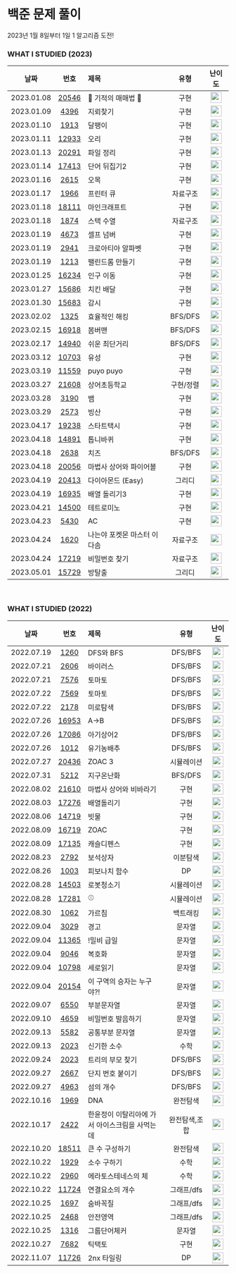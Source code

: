 # 백준 문제 풀이

2023년 1월 8일부터 1일 1 알고리즘 도전!

### WHAT I STUDIED (2023)

|    날짜    |                      번호                       | 제목                        |   유형    |                                       난이도                                       |
| :--------: | :---------------------------------------------: | :-------------------------- | :-------: | :--------------------------------------------------------------------------------: |
| 2023.01.08 | [20546](https://www.acmicpc.net/problem/20546)  | 🐜 기적의 매매법 🐜         |   구현    | <img height="25px" width="25px" src="https://static.solved.ac/tier_small/6.svg"/>  |
| 2023.01.09 |  [4396](https://www.acmicpc.net/problem/4396)   | 지뢰찾기                    |   구현    | <img height="25px" width="25px" src="https://static.solved.ac/tier_small/7.svg"/>  |
| 2023.01.10 |  [1913](https://www.acmicpc.net/problem/1913)   | 달팽이                      |   구현    | <img height="25px" width="25px" src="https://static.solved.ac/tier_small/8.svg"/>  |
| 2023.01.11 | [12933](https://www.acmicpc.net/problem/12933)  | 오리                        |   구현    | <img height="25px" width="25px" src="https://static.solved.ac/tier_small/8.svg"/>  |
| 2023.01.13 | [20291](https://www.acmicpc.net/problem/20291)  | 파일 정리                   |   구현    | <img height="25px" width="25px" src="https://static.solved.ac/tier_small/8.svg"/>  |
| 2023.01.14 | [17413](https://www.acmicpc.net/problem/17413)  | 단어 뒤집기2                |   구현    | <img height="25px" width="25px" src="https://static.solved.ac/tier_small/8.svg"/>  |
| 2023.01.16 |  [2615](https://www.acmicpc.net/problem/2615)   | 오목                        |   구현    | <img height="25px" width="25px" src="https://static.solved.ac/tier_small/10.svg"/> |
| 2023.01.17 |  [1966](https://www.acmicpc.net/problem/1966)   | 프린터 큐                   | 자료구조  | <img height="25px" width="25px" src="https://static.solved.ac/tier_small/8.svg"/>  |
| 2023.01.18 | [18111](https://www.acmicpc.net/problem/18111)  | 마인크래프트                |   구현    | <img height="25px" width="25px" src="https://static.solved.ac/tier_small/9.svg"/>  |
| 2023.01.18 |  [1874](https://www.acmicpc.net/problem/1874)   | 스택 수열                   | 자료구조  | <img height="25px" width="25px" src="https://static.solved.ac/tier_small/9.svg"/>  |
| 2023.01.19 |  [4673](https://www.acmicpc.net/problem/4673)   | 셀프 넘버                   |   구현    | <img height="25px" width="25px" src="https://static.solved.ac/tier_small/6.svg"/>  |
| 2023.01.19 |  [2941](https://www.acmicpc.net/problem/2941)   | 크로아티아 알파벳           |   구현    | <img height="25px" width="25px" src="https://static.solved.ac/tier_small/6.svg"/>  |
| 2023.01.19 |  [1213](https://www.acmicpc.net/problem/1213)   | 팰린드롬 만들기             |   구현    | <img height="25px" width="25px" src="https://static.solved.ac/tier_small/8.svg"/>  |
| 2023.01.25 | [16234](https://www.acmicpc.net/problem/162343) | 인구 이동                   |   구현    | <img height="25px" width="25px" src="https://static.solved.ac/tier_small/11.svg"/> |
| 2023.01.27 | [15686](https://www.acmicpc.net/problem/15686)  | 치킨 배달                   |   구현    | <img height="25px" width="25px" src="https://static.solved.ac/tier_small/11.svg"/> |
| 2023.01.30 | [15683](https://www.acmicpc.net/problem/15683)  | 감시                        |   구현    | <img height="25px" width="25px" src="https://static.solved.ac/tier_small/12.svg"/> |
| 2023.02.02 |  [1325](https://www.acmicpc.net/problem/1325)   | 효율적인 해킹               |  BFS/DFS  | <img height="25px" width="25px" src="https://static.solved.ac/tier_small/9.svg"/>  |
| 2023.02.15 | [16918](https://www.acmicpc.net/problem/16918)  | 봄버맨                      |  BFS/DFS  | <img height="25px" width="25px" src="https://static.solved.ac/tier_small/9.svg"/>  |
| 2023.02.17 | [14940](https://www.acmicpc.net/problem/14940)  | 쉬운 최단거리               |  BFS/DFS  | <img height="25px" width="25px" src="https://static.solved.ac/tier_small/9.svg"/>  |
| 2023.03.12 | [10703](https://www.acmicpc.net/problem/10703)  | 유성                        |   구현    | <img height="25px" width="25px" src="https://static.solved.ac/tier_small/9.svg"/>  |
| 2023.03.19 | [11559](https://www.acmicpc.net/problem/11559)  | puyo puyo                   |   구현    | <img height="25px" width="25px" src="https://static.solved.ac/tier_small/12.svg"/> |
| 2023.03.27 | [21608](https://www.acmicpc.net/problem/21608)  | 상어초등학교                | 구현/정렬 | <img height="25px" width="25px" src="https://static.solved.ac/tier_small/11.svg"/> |
| 2023.03.28 |  [3190](https://www.acmicpc.net/problem/3190)   | 뱀                          |   구현    | <img height="25px" width="25px" src="https://static.solved.ac/tier_small/12.svg"/> |
| 2023.03.29 |  [2573](https://www.acmicpc.net/problem/2573)   | 빙산                        |   구현    | <img height="25px" width="25px" src="https://static.solved.ac/tier_small/12.svg"/> |
| 2023.04.17 | [19238](https://www.acmicpc.net/problem/19238)  | 스타트택시                  |   구현    | <img height="25px" width="25px" src="https://static.solved.ac/tier_small/14.svg"/> |
| 2023.04.18 | [14891](https://www.acmicpc.net/problem/14891)  | 톱니바퀴                    |   구현    | <img height="25px" width="25px" src="https://static.solved.ac/tier_small/11.svg"/> |
| 2023.04.18 |  [2638](https://www.acmicpc.net/problem/2638)   | 치즈                        |  BFS/DFS  | <img height="25px" width="25px" src="https://static.solved.ac/tier_small/13.svg"/> |
| 2023.04.18 | [20056](https://www.acmicpc.net/problem/20056)  | 마법사 상어와 파이어볼      |   구현    | <img height="25px" width="25px" src="https://static.solved.ac/tier_small/12.svg"/> |
| 2023.04.19 | [20413](https://www.acmicpc.net/problem/20413)  | 다이아몬드 (Easy)           |  그리디   | <img height="25px" width="25px" src="https://static.solved.ac/tier_small/9.svg"/>  |
| 2023.04.19 | [16935](https://www.acmicpc.net/problem/16935)  | 배열 돌리기3                |   구현    | <img height="25px" width="25px" src="https://static.solved.ac/tier_small/10.svg"/> |
| 2023.04.21 | [14500](https://www.acmicpc.net/problem/14500)  | 테트로미노                  |   구현    | <img height="25px" width="25px" src="https://static.solved.ac/tier_small/12.svg"/> |
| 2023.04.23 |  [5430](https://www.acmicpc.net/problem/5430)   | AC                          |   구현    | <img height="25px" width="25px" src="https://static.solved.ac/tier_small/11.svg"/> |
| 2023.04.24 |  [1620](https://www.acmicpc.net/problem/1620)   | 나는야 포켓몬 마스터 이다솜 | 자료구조  | <img height="25px" width="25px" src="https://static.solved.ac/tier_small/7.svg"/>  |
| 2023.04.24 | [17219](https://www.acmicpc.net/problem/17219)  | 비밀번호 찾기               | 자료구조  | <img height="25px" width="25px" src="https://static.solved.ac/tier_small/7.svg"/>  |
| 2023.05.01 | [15729](https://www.acmicpc.net/problem/15729)  | 방탈출                      |  그리디   | <img height="25px" width="25px" src="https://static.solved.ac/tier_small/9.svg"/>  |

<br />

### WHAT I STUDIED (2022)

|    날짜    |                      번호                      | 제목                                           |     유형      |                                       난이도                                       |
| :--------: | :--------------------------------------------: | :--------------------------------------------- | :-----------: | :--------------------------------------------------------------------------------: |
| 2022.07.19 |  [1260](https://www.acmicpc.net/problem/1260)  | DFS와 BFS                                      |    DFS/BFS    | <img height="25px" width="25px" src="https://static.solved.ac/tier_small/9.svg"/>  |
| 2022.07.21 |  [2606](https://www.acmicpc.net/problem/2606)  | 바이러스                                       |    DFS/BFS    | <img height="25px" width="25px" src="https://static.solved.ac/tier_small/8.svg"/>  |
| 2022.07.21 |  [7576](https://www.acmicpc.net/problem/7576)  | 토마토                                         |    DFS/BFS    | <img height="25px" width="25px" src="https://static.solved.ac/tier_small/11.svg"/> |
| 2022.07.22 |  [7569](https://www.acmicpc.net/problem/7579)  | 토마토                                         |    DFS/BFS    | <img height="25px" width="25px" src="https://static.solved.ac/tier_small/11.svg"/> |
| 2022.07.22 |  [2178](https://www.acmicpc.net/problem/2178)  | 미로탐색                                       |    DFS/BFS    | <img height="25px" width="25px" src="https://static.solved.ac/tier_small/10.svg"/> |
| 2022.07.26 | [16953](https://www.acmicpc.net/problem/16953) | A->B                                           |    DFS/BFS    | <img height="25px" width="25px" src="https://static.solved.ac/tier_small/9.svg"/>  |
| 2022.07.26 | [17086](https://www.acmicpc.net/problem/17086) | 아기상어2                                      |    DFS/BFS    | <img height="25px" width="25px" src="https://static.solved.ac/tier_small/9.svg"/>  |
| 2022.07.26 |  [1012](https://www.acmicpc.net/problem/1012)  | 유기농배추                                     |    DFS/BFS    | <img height="25px" width="25px" src="https://static.solved.ac/tier_small/9.svg"/>  |
| 2022.07.27 | [20436](https://www.acmicpc.net/problem/20436) | ZOAC 3                                         |  시뮬레이션   | <img height="25px" width="25px" src="https://static.solved.ac/tier_small/7.svg"/>  |
| 2022.07.31 |  [5212](https://www.acmicpc.net/problem/5212)  | 지구온난화                                     |    BFS/DFS    | <img height="25px" width="25px" src="https://static.solved.ac/tier_small/9.svg"/>  |
| 2022.08.02 | [21610](https://www.acmicpc.net/problem/21610) | 마법사 상어와 비바라기                         |     구현      | <img height="25px" width="25px" src="https://static.solved.ac/tier_small/11.svg"/> |
| 2022.08.03 | [17276](https://www.acmicpc.net/problem/17276) | 배열돌리기                                     |     구현      | <img height="25px" width="25px" src="https://static.solved.ac/tier_small/9.svg"/>  |
| 2022.08.06 | [14719](https://www.acmicpc.net/problem/14719) | 빗물                                           |     구현      | <img height="25px" width="25px" src="https://static.solved.ac/tier_small/11.svg"/> |
| 2022.08.09 | [16719](https://www.acmicpc.net/problem/16719) | ZOAC                                           |     구현      | <img height="25px" width="25px" src="https://static.solved.ac/tier_small/11.svg"/> |
| 2022.08.09 | [17135](https://www.acmicpc.net/problem/17135) | 캐슬디펜스                                     |     구현      | <img height="25px" width="25px" src="https://static.solved.ac/tier_small/13.svg"/> |
| 2022.08.23 |  [2792](https://www.acmicpc.net/problem/2792)  | 보석상자                                       |   이분탐색    | <img height="25px" width="25px" src="https://static.solved.ac/tier_small/9.svg"/>  |
| 2022.08.26 |  [1003](https://www.acmicpc.net/problem/1003)  | 피보나치 함수                                  |      DP       | <img height="25px" width="25px" src="https://static.solved.ac/tier_small/8.svg"/>  |
| 2022.08.28 | [14503](https://www.acmicpc.net/problem/14503) | 로봇청소기                                     |  시뮬레이션   | <img height="25px" width="25px" src="https://static.solved.ac/tier_small/11.svg"/> |
| 2022.08.28 | [17281](https://www.acmicpc.net/problem/17281) | ⚾                                             |  시뮬레이션   | <img height="25px" width="25px" src="https://static.solved.ac/tier_small/12.svg"/> |
| 2022.08.30 |  [1062](https://www.acmicpc.net/problem/1062)  | 가르침                                         |   백트래킹    | <img height="25px" width="25px" src="https://static.solved.ac/tier_small/12.svg"/> |
| 2022.09.04 |  [3029](https://www.acmicpc.net/problem/1062)  | 경고                                           |    문자열     | <img height="25px" width="25px" src="https://static.solved.ac/tier_small/3.svg"/>  |
| 2022.09.04 | [11365](https://www.acmicpc.net/problem/11365) | !밀비 급일                                     |    문자열     | <img height="25px" width="25px" src="https://static.solved.ac/tier_small/2.svg"/>  |
| 2022.09.04 |  [9046](https://www.acmicpc.net/problem/9046)  | 복호화                                         |    문자열     | <img height="25px" width="25px" src="https://static.solved.ac/tier_small/4.svg"/>  |
| 2022.09.04 | [10798](https://www.acmicpc.net/problem/10798) | 세로읽기                                       |    문자열     | <img height="25px" width="25px" src="https://static.solved.ac/tier_small/5.svg"/>  |
| 2022.09.04 | [20154](https://www.acmicpc.net/problem/20154) | 이 구역의 승자는 누구야?!                      |    문자열     | <img height="25px" width="25px" src="https://static.solved.ac/tier_small/5.svg"/>  |
| 2022.09.07 |  [6550](https://www.acmicpc.net/problem/6550)  | 부분문자열                                     |    문자열     | <img height="25px" width="25px" src="https://static.solved.ac/tier_small/6.svg"/>  |
| 2022.09.10 |  [4659](https://www.acmicpc.net/problem/4659)  | 비밀번호 발음하기                              |    문자열     | <img height="25px" width="25px" src="https://static.solved.ac/tier_small/6.svg"/>  |
| 2022.09.13 |  [5582](https://www.acmicpc.net/problem/5582)  | 공통부분 문자열                                |    문자열     | <img height="25px" width="25px" src="https://static.solved.ac/tier_small/11.svg"/> |
| 2022.09.13 |  [2023](https://www.acmicpc.net/problem/2023)  | 신기한 소수                                    |     수학      | <img height="25px" width="25px" src="https://static.solved.ac/tier_small/11.svg"/> |
| 2022.09.24 | [2023](https://www.acmicpc.net/problem/11725)  | 트리의 부모 찾기                               |    DFS/BFS    | <img height="25px" width="25px" src="https://static.solved.ac/tier_small/9.svg"/>  |
| 2022.09.27 |  [2667](https://www.acmicpc.net/problem/2667)  | 단지 번호 붙이기                               |    DFS/BFS    | <img height="25px" width="25px" src="https://static.solved.ac/tier_small/10.svg"/> |
| 2022.09.27 |  [4963](https://www.acmicpc.net/problem/4963)  | 섬의 개수                                      |    DFS/BFS    | <img height="25px" width="25px" src="https://static.solved.ac/tier_small/9.svg"/>  |
| 2022.10.16 |  [1969](https://www.acmicpc.net/problem/1969)  | DNA                                            |   완전탐색    | <img height="25px" width="25px" src="https://static.solved.ac/tier_small/7.svg"/>  |
| 2022.10.17 |  [2422](https://www.acmicpc.net/problem/2422)  | 한윤정이 이탈리아에 가서 아이스크림을 사먹는데 | 완전탐색,조합 | <img height="25px" width="25px" src="https://static.solved.ac/tier_small/7.svg"/>  |
| 2022.10.20 | [18511](https://www.acmicpc.net/problem/18511) | 큰 수 구성하기                                 |   완전탐색    | <img height="25px" width="25px" src="https://static.solved.ac/tier_small/6.svg"/>  |
| 2022.10.22 |  [1929](https://www.acmicpc.net/problem/1929)  | 소수 구하기                                    |     수학      | <img height="25px" width="25px" src="https://static.solved.ac/tier_small/8.svg"/>  |
| 2022.10.22 |  [2960](https://www.acmicpc.net/problem/2960)  | 에라토스테네스의 체                            |     수학      | <img height="25px" width="25px" src="https://static.solved.ac/tier_small/7.svg"/>  |
| 2022.10.22 | [11724](https://www.acmicpc.net/problem/11724) | 연결요소의 개수                                |  그래프/dfs   | <img height="25px" width="25px" src="https://static.solved.ac/tier_small/9.svg"/>  |
| 2022.10.25 |  [1697](https://www.acmicpc.net/problem/1697)  | 숨바꼭질                                       |  그래프/dfs   | <img height="25px" width="25px" src="https://static.solved.ac/tier_small/10.svg"/> |
| 2022.10.25 |  [2468](https://www.acmicpc.net/problem/2468)  | 안전영역                                       |  그래프/dfs   | <img height="25px" width="25px" src="https://static.solved.ac/tier_small/10.svg"/> |
| 2022.10.25 |  [1316](https://www.acmicpc.net/problem/1316)  | 그룹단어체커                                   |    문자열     | <img height="25px" width="25px" src="https://static.solved.ac/tier_small/10.svg"/> |
| 2022.10.27 |  [7682](https://www.acmicpc.net/problem/7682)  | 틱택토                                         |     구현      | <img height="25px" width="25px" src="https://static.solved.ac/tier_small/11.svg"/> |
| 2022.11.07 | [11726](https://www.acmicpc.net/problem/11726) | 2nx 타일링                                     |      DP       | <img height="25px" width="25px" src="https://static.solved.ac/tier_small/11.svg"/> |

<br />
